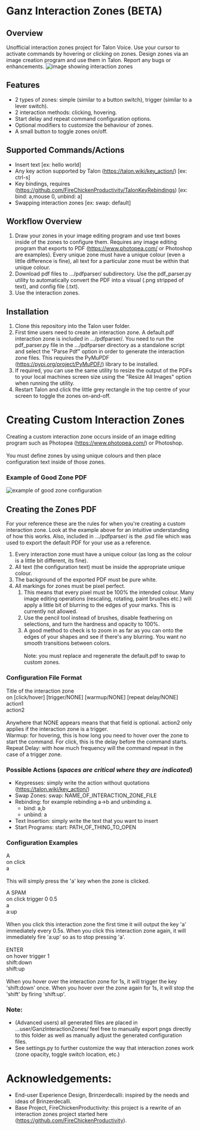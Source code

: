 # Ganz Interaction Zones (BETA)

## Overview
Unofficial interaction zones project for Talon Voice. Use your cursor to activate commands by hovering or clicking on zones. Design zones via an image creation program and use them in Talon. Report any bugs or enhancements.
![image showing interaction zones](http://ganeshsaraswat.ca/InternetImages/zones.gif)

## Features
* 2 types of zones: simple (similar to a button switch), trigger (similar to a lever switch).
* 2 interaction methods: clicking, hovering.
* Start delay and repeat command configuration options.
* Optional modifiers to customize the behaviour of zones.
* A small button to toggle zones on/off.

## Supported Commands/Actions
* Insert text [ex: hello world]
* Any key action supported by Talon (https://talon.wiki/key_action/) [ex: ctrl-s]
* Key bindings, requires (https://github.com/FireChickenProductivity/TalonKeyRebindings) [ex: bind: a,mouse 0, unbind: a]
* Swapping interaction zones [ex: swap: default]

## Workflow Overview
1. Draw your zones in your image editing program and use text boxes inside of the zones to configure them. Requires any image editing program that exports to PDF (https://www.photopea.com/ or Photoshop are examples). Every unique zone must have a unique colour (even a little difference is fine), all text for a particular zone must be within that unique colour.
2. Download pdf files to …/pdfparser/ subdirectory. Use the pdf_parser.py utility to automatically convert the PDF into a visual (.png stripped of text), and config file (.txt).
3. Use the interaction zones.

## Installation
1. Clone this repository into the Talon user folder.
3. First time users need to create an interaction zone. A default.pdf interaction zone is included in .../pdfparser/. You need to run the pdf_parser.py file in the .../pdfparser directory as a standalone script and select the "Parse Pdf" option in order to generate the interaction zone files. This requires the PyMuPDF (https://pypi.org/project/PyMuPDF/) library to be installed.
4. If required, you can use the same utility to resize the output of the PDFs to your local machines screen size using the "Resize All Images" option when running the utility.
5. Restart Talon and click the little grey rectangle in the top centre of your screen to toggle the zones on-and-off.

# Creating Custom Interaction Zones
Creating a custom interaction zone occurs inside of an image editing program such as Photopea (https://www.photopea.com/) or Photoshop.<br /><br />
You must define zones by using unique colours and then place configuration text inside of those zones.

### Example of Good Zone PDF
![example of good zone configuration](http://ganeshsaraswat.ca/InternetImages/zconfiguration.jpg)

## Creating the Zones PDF
For your reference these are the rules for when you're creating a custom interaction zone. Look at the example above for an intuitive understanding of how this works. Also, included in .../pdfparser/ is the .psd file which was used to export the default PDF for your use as a reference. 
1. Every interaction zone must have a unique colour (as long as the colour is a little bit different, its fine).
2. All text (the configuration text) must be inside the appropriate unique colour.
3. The background of the exported PDF must be pure white.
3. All markings for zones must be pixel perfect. 
	1. This means that every pixel must be 100% the intended colour. Many image editing operations (rescaling, rotating, paint brushes etc.) will apply a little bit of blurring to the edges of your marks. This is currently not allowed.
	2. Use the pencil tool instead of brushes, disable feathering on selections, and turn the hardness and opacity to 100%. 
	3. A good method to check is to zoom in as far as you can onto the edges of your shapes and see if there's any blurring. You want no smooth transitions between colors.<br /><br />
Note: you must replace and regenerate the default.pdf to swap to custom zones.

### Configuration File Format
Title of the interaction zone<br />
on [click/hover] [trigger/NONE] [warmup/NONE] [repeat delay/NONE]<br />
action1<br />
action2<br />
<br />
Anywhere that NONE appears means that that field is optional. action2 only applies if the interaction zone is a trigger.<br />
Warmup: for hovering, this is how long you need to hover over the zone to start the command. For click, this is the delay before the command starts.<br />
Repeat Delay: with how much frequency will the command repeat in the case of a trigger zone.

### Possible Actions (***spaces are critical where they are indicated***)
* Keypresses: simply write the action without quotations (https://talon.wiki/key_action/)
* Swap Zones: swap: NAME_OF_INTERACTION_ZONE_FILE
* Rebinding: for example rebinding a->b and unbinding a.
	* bind: a,b
	* unbind: a
* Text Insertion: simply write the text that you want to insert
* Start Programs: start: PATH_OF_THING_TO_OPEN

### Configuration Examples
A<br />
on click<br />
a<br />
<br />This will simply press the 'a' key when the zone is clicked.

A SPAM<br />
on click trigger 0 0.5<br />
a<br />
a:up<br />
<br />When you click this interaction zone the first time it will output the key 'a' immediately every 0.5s. When you click this interaction zone again, it will immediately fire 'a:up' so as to stop pressing 'a'.
<br />
<br />ENTER<br />
on hover trigger 1<br />
shift:down<br />
shift:up<br />
<br />When you hover over the interaction zone for 1s, it will trigger the key 'shift:down' once. When you hover over the zone again for 1s, it will stop the 'shift' by firing 'shift:up'.


### Note:
* (Advanced users) all generated files are placed in ...user/GanzInteractionZones/ feel free to manually export pngs directly to this folder as well as manually adjust the generated configuration files.
* See settings.py to further customize the way that interaction zones work (zone opacity, toggle switch location, etc.)

# Acknowledgements:
* End-user Experience Design, Brinzerdecalli: inspired by the needs and ideas of Brinzerdecalli.
* Base Project, FireChickenProductivity: this project is a rewrite of an interaction zones project started here (https://github.com/FireChickenProductivity).
